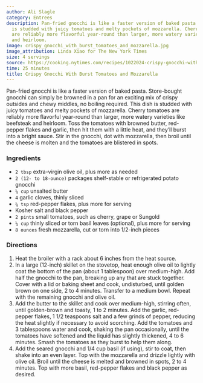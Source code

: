 ```yaml
---
author: Ali Slagle
category: Entrees
description: Pan-fried gnocchi is like a faster version of baked pasta. This dish
  is studded with juicy tomatoes and melty pockets of mozzarella. Cherry tomatoes
  are reliably more flavorful year-round than larger, more watery varieties like beefsteak
  and heirloom.
image: crispy_gnocchi_with_burst_tomatoes_and_mozzarella.jpg
image_attribution: Linda Xiao for The New York Times
size: 4 servings
source: https://cooking.nytimes.com/recipes/1022024-crispy-gnocchi-with-burst-tomatoes-and-mozzarellaundefined
time: 25 minutes
title: Crispy Gnocchi With Burst Tomatoes and Mozzarella
---
```

Pan-fried gnocchi is like a faster version of baked pasta. Store-bought gnocchi can simply be browned in a pan for an exciting mix of crispy outsides and chewy middles, no boiling required. This dish is studded with juicy tomatoes and melty pockets of mozzarella. Cherry tomatoes are reliably more flavorful year-round than larger, more watery varieties like beefsteak and heirloom. Toss the tomatoes with browned butter, red-pepper flakes and garlic, then hit them with a little heat, and they’ll burst into a bright sauce. Stir in the gnocchi, dot with mozzarella, then broil until the cheese is molten and the tomatoes are blistered in spots.

### Ingredients

* `2 tbsp` extra-virgin olive oil, plus more as needed
* `2 (12- to 18-ounce)` packages shelf-stable or refrigerated potato gnocchi
* `¼ cup` unsalted butter
* `4` garlic cloves, thinly sliced
* `¼ tsp` red-pepper flakes, plus more for serving
* Kosher salt and black pepper
* `2 pints` small tomatoes, such as cherry, grape or Sungold
* `¼ cup` thinly sliced or torn basil leaves (optional), plus more for serving
* `8 ounces` fresh mozzarella, cut or torn into 1/2-inch pieces

### Directions

1. Heat the broiler with a rack about 6 inches from the heat source.
2. In a large (12-inch) skillet on the stovetop, heat enough olive oil to lightly coat the bottom of the pan (about 1 tablespoon) over medium-high. Add half the gnocchi to the pan, breaking up any that are stuck together. Cover with a lid or baking sheet and cook, undisturbed, until golden brown on one side, 2 to 4 minutes. Transfer to a medium bowl. Repeat with the remaining gnocchi and olive oil.
3. Add the butter to the skillet and cook over medium-high, stirring often, until golden-brown and toasty, 1 to 2 minutes. Add the garlic, red-pepper flakes, 1 1/2 teaspoons salt and a few grinds of pepper, reducing the heat slightly if necessary to avoid scorching. Add the tomatoes and 3 tablespoons water and cook, shaking the pan occasionally, until the tomatoes have softened and the liquid has slightly thickened, 4 to 6 minutes. Smash the tomatoes as they burst to help them along.
4. Add the seared gnocchi and 1/4 cup basil (if using), stir to coat, then shake into an even layer. Top with the mozzarella and drizzle lightly with olive oil. Broil until the cheese is melted and browned in spots, 2 to 4 minutes. Top with more basil, red-pepper flakes and black pepper as desired.
